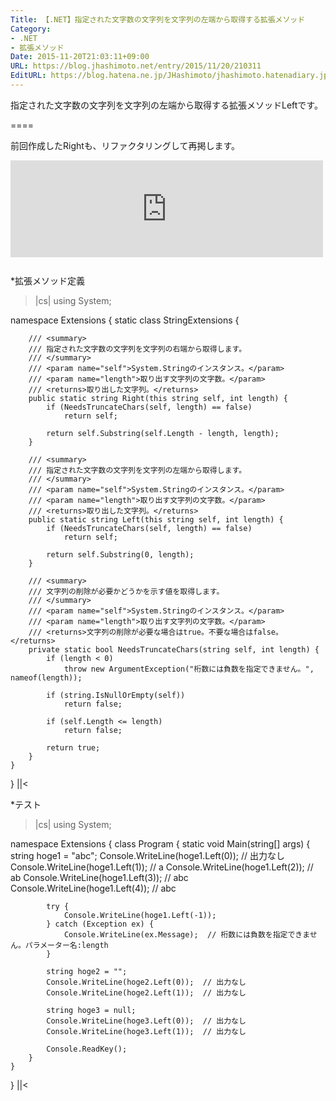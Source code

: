 ```yaml
---
Title: 【.NET】指定された文字数の文字列を文字列の左端から取得する拡張メソッド
Category:
- .NET
- 拡張メソッド
Date: 2015-11-20T21:03:11+09:00
URL: https://blog.jhashimoto.net/entry/2015/11/20/210311
EditURL: https://blog.hatena.ne.jp/JHashimoto/jhashimoto.hatenadiary.jp/atom/entry/6653586347145912301
---
```


指定された文字数の文字列を文字列の左端から取得する拡張メソッドLeftです。

====

前回作成したRightも、リファクタリングして再掲します。

<iframe class="bookmarklet hatena-embed" src="http://hatenablog.com/embed?url=http%3A%2F%2Fblog.jhashimoto.net%2Fentry%2F2015%2F11%2F19%2F213609" title="【.NET】文字列の右端から指定された文字数の文字列を取得する拡張メソッド - プログラマーな日々" style="border:none;display:block;margin:0 0 1.7rem;overflow:hidden;height:155px;width:100%;max-width:500px;"><a href="http://blog.jhashimoto.net/entry/2015/11/19/213609" target="_blank">【.NET】文字列の右端から指定された文字数の文字列を取得する拡張メソッド - プログラマーな日々</a></iframe>


*拡張メソッド定義
>|cs|
using System;

namespace Extensions {
    static class StringExtensions {

        /// <summary>
        /// 指定された文字数の文字列を文字列の右端から取得します。
        /// </summary>
        /// <param name="self">System.Stringのインスタンス。</param>
        /// <param name="length">取り出す文字列の文字数。</param>
        /// <returns>取り出した文字列。</returns>
        public static string Right(this string self, int length) {
            if (NeedsTruncateChars(self, length) == false)
                return self;

            return self.Substring(self.Length - length, length);
        }

        /// <summary>
        /// 指定された文字数の文字列を文字列の左端から取得します。
        /// </summary>
        /// <param name="self">System.Stringのインスタンス。</param>
        /// <param name="length">取り出す文字列の文字数。</param>
        /// <returns>取り出した文字列。</returns>
        public static string Left(this string self, int length) {
            if (NeedsTruncateChars(self, length) == false)
                return self;

            return self.Substring(0, length);
        }

        /// <summary>
        /// 文字列の削除が必要かどうかを示す値を取得します。
        /// </summary>
        /// <param name="self">System.Stringのインスタンス。</param>
        /// <param name="length">取り出す文字列の文字数。</param>
        /// <returns>文字列の削除が必要な場合はtrue。不要な場合はfalse。</returns>
        private static bool NeedsTruncateChars(string self, int length) {
            if (length < 0)
                throw new ArgumentException("桁数には負数を指定できません。", nameof(length));

            if (string.IsNullOrEmpty(self))
                return false;

            if (self.Length <= length)
                return false;

            return true;
        }
    }
}
||<

*テスト
>|cs|
using System;

namespace Extensions {
    class Program {
        static void Main(string[] args) {
            string hoge1 = "abc";
            Console.WriteLine(hoge1.Left(0));  // 出力なし
            Console.WriteLine(hoge1.Left(1));  // a
            Console.WriteLine(hoge1.Left(2));  // ab
            Console.WriteLine(hoge1.Left(3));  // abc
            Console.WriteLine(hoge1.Left(4));  // abc

            try {
                Console.WriteLine(hoge1.Left(-1));
            } catch (Exception ex) {
                Console.WriteLine(ex.Message);  // 桁数には負数を指定できません。パラメーター名:length
            }

            string hoge2 = "";
            Console.WriteLine(hoge2.Left(0));  // 出力なし
            Console.WriteLine(hoge2.Left(1));  // 出力なし

            string hoge3 = null;
            Console.WriteLine(hoge3.Left(0));  // 出力なし
            Console.WriteLine(hoge3.Left(1));  // 出力なし

            Console.ReadKey();
        }
    }
}
||<
